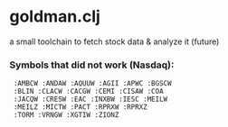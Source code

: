 goldman.clj
===========

a small toolchain to fetch stock data &amp; analyze it (future)

### Symbols that did not work (Nasdaq):
     
     :AMBCW :ANDAW :AQUUW :AGII :APWC :BGSCW 
     :BLIN :CLACW :CACGW :CEMI :CISAW :COA 
     :JACQW :CRESW :EAC :INXBW :IESC :MEILW 
     :MEILZ :MICTW :PACT :RPRXW :RPRXZ 
     :TORM :VRNGW :XGTIW :ZIONZ
